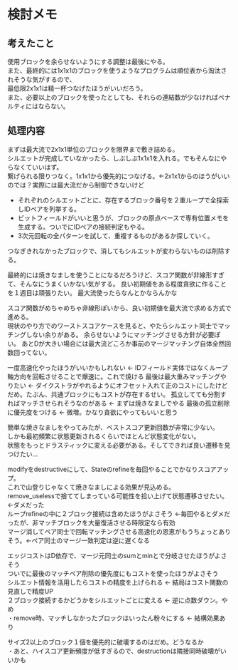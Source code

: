 # 検討メモ

## 考えたこと
使用ブロックを余らせないようにする調整は最後にやる。  
また、最終的には1x1x1のブロックを使うようなプログラムは順位表から淘汰されそうな気がするので、  
最低限2x1x1は精一杯つなげたほうがいいだろう。  
また、必要以上のブロックを使ったとしても、それらの連結数が少なければペナルティにはならない。  

## 処理内容
まずは最大流で2x1x1単位のブロックを限界まで敷き詰める。  
シルエットが完成していなかったら、しぶしぶ1x1x1を入れる。でもそんなにやらなくていいはず。  
繋げられる限りつなく。1x1x1から優先的につなげる。←2x1x1からのほうがいいのでは？実際には最大流だから制御できないけど  
 - それぞれのシルエットごとに、存在するブロック番号を２重ループで全探索しIDペアを列挙する。  
 - ビットフィールドがいいと思うが、ブロックの原点ベースで専有位置メモを生成する。ついでにIDペアの接続判定もやる。
 - 3次元回転の全パターンを試して、重複するものがあるか探していく。

つなぎきれなかったブロックで、消してもシルエットが変わらないものは削除する。

最終的には焼きなましを使うことになるだろうけど、スコア関数が非線形すぎて、そんなにうまくいかない気がする。
良い初期値をある程度貪欲に作ることを１週目は頑張りたい。
最大流使ったらなんとかならんかな

スコア関数がめちゃめちゃ非線形ぽいから、良い初期値を最大流で求める方式で進める。  
現状のやり方でのワーストスコアケースを見ると、やたらシルエット同士でマッチングしない余りがある。
余らせないようにマッチングさせる方針が必要ぽい。
あとDが大きい場合には最大流どころか事前のマージマッチング自体全然回数回ってない。

一度高速化やったほうがいいかもしれない  <- IDフィールド実体ではなくループ軸方向を回転させることで爆速に。これで焼ける
最後は最大重みマッチングやりたい  <- ダイクストラがやれるようにオフセット入れて正のコストにしたけどだめ。たぶん、共通ブロックにもコストが存在するせい。
孤立してても分割すればマッチさせられそうなのがある  <- まずは焼きなましでやる
最後の孤立削除に優先度をつける <- 微増。かなり貪欲にやってもいいと思う

簡単な焼きなましをやってみたが、ベストスコア更新回数が非常に少ない。  
しかも最初頻繁に状態更新されるくらいでほとんど状態変化がない。  
状態をもっとドラスティックに変える必要がある。そしてできれば良い遷移を見つけたい…

modifyをdestructiveにして、Stateのrefineを毎回やることでかなりスコアアップ。  
これで山登りじゃなくて焼きなましによる効果が見込める。  
remove_uselessで捨ててしまっている可能性を拾い上げて状態遷移させたい。  <-ダメだった  
ループrefineの中に２ブロック接続は含めたほうがよさそう  <-毎回やるとダメだったが、非マッチブロックを大量復活させる時限定なら有効  
マージ消してペア同士で回転マッチングさせる高速化の恩恵がもうちょっとありそう。<-ペア同士のマージ一致判定は逆に遅くなる

エッジコストはD依存で、マージ元同士のsumとminとで分岐させたほうがよさそう  
ついでに最後のマッチペア削除の優先度にもコストを使ったほうがよさそう  
シルエット情報を活用したらコストの精度を上げられる  <- 結局はコスト関数の見直しで精度UP  
２ブロック接続するかどうかをシルエットごとに変える  <- 逆に点数ダウン。やめ  
・remove時、マッチしなかったブロックはいったん粉々にする  <- 結構効果あり  

サイズ2以上のブロック１個を優先的に破壊するのはだめ。どうなるか  
・あと、ハイスコア更新頻度が低すぎるので、destructionは隣接同時破壊がいいかも  
